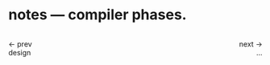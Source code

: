 # notes — compiler phases.

<div style="display: flex; align-items: space-between">
  <p align="left" style="margin-right: auto;">
    <a href="01-design.md" style="text-decoration: none;">
      <span style="display: block;">
        ← prev
      </span>
      <span>
        design
      </span>
    </a>
  </p>
  <p align="right" style="margin-left: auto;">
    <a href="02-compiler-phases.md" style="text-decoration: none;">
      <span style="display: block;">
        next →
      </span>
      <span>
        ...
      </span>
    </a>
  </p>
</div>

